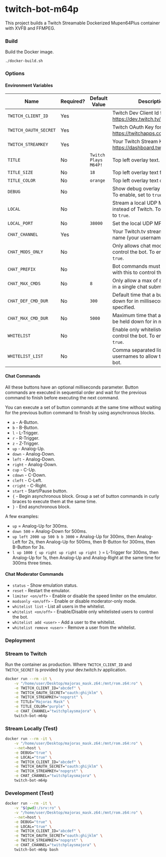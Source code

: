# twitch-bot-m64p

This project builds a Twitch Streamable Dockerized Mupen64Plus container with XVFB and FFMPEG.

### Build
Build the Docker image.
```
./docker-build.sh
```



### Options

#### Environment Variables
| Name                  | Required? | Default Value        | Description                                                                        |
|-----------------------|-----------|----------------------|------------------------------------------------------------------------------------|
| `TWITCH_CLIENT_ID`    | Yes       |                      | Twitch Dev Client Id for Bot. https://dev.twitch.tv/console/apps                   |
| `TWITCH_OAUTH_SECRET` | Yes       |                      | Twitch OAuth Key for Bot. https://twitchapps.com/tmi                               |
| `TWITCH_STREAMKEY`    | Yes       |                      | Your Twitch Stream Key. https://dashboard.twitch.tv                                |
| `TITLE`               | No        | `Twitch Plays M64P!` | Top left overlay text.                                                             |
| `TITLE_SIZE`          | No        | `18`                 | Top left overlay text font size.                                                   |
| `TITLE_COLOR`         | No        | `orange`             | Top left overlay text color.                                                       |
| `DEBUG`               | No        |                      | Show debug overlay on top right. To enable, set to `true`.                         |
| `LOCAL`               | No        |                      | Stream a local UDP MPEGTS instead of Twitch. To enable, set to `true`.             |
| `LOCAL_PORT`          | No        | `38000`              | Set the local UDP MPEGTS port.                                                     |
| `CHAT_CHANNEL`        | Yes       |                      | Your Twitch.tv stream channel name (your username).                                |
| `CHAT_MODS_ONLY`      | No        |                      | Only allows chat moderators to control the bot. To enable, set to `true`.          |
| `CHAT_PREFIX`         | No        |                      | Bot commands must be prefixed with this to control the bot. i.e. `!`.              |
| `CHAT_MAX_CMDS`       | No        | `8`                  | Only allow a max of `8` commands in a single chat submission.                      |
| `CHAT_DEF_CMD_DUR`    | No        | `300`                | Default time that a button is held down for in milliseconds if not specified.      |
| `CHAT_MAX_CMD_DUR`    | No        | `5000`               | Maximum time that a button may be held down for in milliseconds.                   |
| `WHITELIST`           | No        |                      | Enable only whitelisted users to control the bot. To enable, set to `true`.        |
| `WHITELIST_LIST`      | No        |                      | Comma separated list of usernames to allow to control the bot.                     |

#### Chat Commands
All these buttons have an optional milliseconds parameter.
Button commands are executed in sequential order and wait for the previous command to finish before executing the next command.

You can execute a set of button commands at the same time without waiting for the previous button command to finish by using asynchronous blocks.

- `a` - A-Button.
- `b` - B-Button.
- `l` - L-Trigger.
- `r` - R-Trigger.
- `z` - Z-Trigger.
- `up` - Analog-Up.
- `down` - Analog-Down.
- `left` - Analog-Down.
- `right` - Analog-Down.
- `cup` - C-Up.
- `cdown` - C-Down.
- `cleft` - C-Left.
- `cright` - C-Right.
- `start` - Start/Pause button.
- `{` - Begin asynchronous block. Group a set of button commands in curly braces to execute them at the same time.
- `}` - End asynchronous block.

A few examples:

- `up` = Analog-Up for 300ms.
- `down 500` = Analog-Down for 500ms.
- `up left 2000 up 500 b b 3000` = Analog-Up for 300ms, then Analog-Left for 2s, then Analog-Up for 500ms, then B-Button for 300ms, then B-Button for 3s.
- `l up 1000 { up right up right up right }` = L-Trigger for 300ms, then Analog-Up for 1s, then Analog-Up and Analog-Right at the same time for 300ms three times.

#### Chat Moderator Commands
- `status` - Show emulation status.
- `reset` - Restart the emulator.
- `limiter <on/off>` - Enable or disable the speed limiter on the emulator.
- `modsonly <on/off>` - Enable or disable moderator-only mode.
- `whitelist list` - List all users in the whitelist.
- `whitelist <on/off>` - Enable/Disable only whitelisted users to control the bot.
- `whitelist add <user>` - Add a user to the whitelist.
- `whitelist remove <user>` - Remove a user from the whitelist.





### Deployment

### Stream to Twitch
Run the container as production.
Where `TWITCH_CLIENT_ID` and `TWITCH_SECRET` is provided by your dev.twitch.tv application.
```sh
docker run --rm -it \
	-v "/home/user/Desktop/majoras_mask.z64:/mnt/rom.z64:ro" \
	-e TWITCH_CLIENT_ID="abcdef" \
	-e TWITCH_OAUTH_SECRET="oauth:ghijklm" \
	-e TWITCH_STREAMKEY="nopqrst" \
	-e TITLE="Majoras Mask" \
	-e TITLE_COLOR="purple" \
	-e CHAT_CHANNEL="twitchplaysmajora" \
	twitch-bot-m64p
```

### Stream Locally (Test)
```sh
docker run --rm -it \
	-v "/home/user/Desktop/majoras_mask.z64:/mnt/rom.z64:ro" \
	--net=host \
	-e DEBUG="true" \
	-e LOCAL="true" \
	-e TWITCH_CLIENT_ID="abcdef" \
	-e TWITCH_OAUTH_SECRET="oauth:ghijklm" \
	-e TWITCH_STREAMKEY="nopqrst" \
	-e CHAT_CHANNEL="twitchplaysmajora" \
	twitch-bot-m64p
```

### Development (Test)
```sh
docker run --rm -it \
	-v "$(pwd):/srv:ro" \
	-v "/home/user/Desktop/majoras_mask.z64:/mnt/rom.z64:ro" \
	--net=host \
	-e DEBUG="true" \
	-e LOCAL="true" \
	-e TWITCH_CLIENT_ID="abcdef" \
	-e TWITCH_OAUTH_SECRET="oauth:ghijklm" \
	-e TWITCH_STREAMKEY="nopqrst" \
	-e CHAT_CHANNEL="twitchplaysmajora" \
	twitch-bot-m64p bash
```










